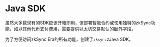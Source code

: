 # Java SDK

虽然大多数现有的SDK应该开箱即用，但部署智能合约或使用独特的zkSync功能，如以其他代币支付费用，需要提供以太坊交易默认的额外字段。

为了方便访问zkSync Era的所有功能，创建了`zksync2`Java SDK。
